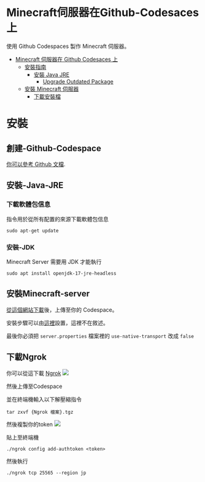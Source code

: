 # Minecraft伺服器在Github-Codesaces上
使用 Github Codespaces 製作 Minecraft 伺服器。

- [Minecraft 伺服器在 Github Codesaces 上](#Minecraft伺服器在Github-Codesaces上)
  - [安裝指南](#安裝)
    - [安裝 Java JRE](##安裝-Java-JRE)
      - [Upgrade Outdated Package](###Upgrade-Outdated-Package)
  - [安裝 Minecraft 伺服器](##Install-Minecraft-Server)
      - [下載安裝檔](###Download-server-file)

# 安裝

## 創建-Github-Codespace
 [你可以參考 Github 文檔](https://docs.github.com/en/codespaces/developing-in-a-codespace/creating-a-codespace-for-a-repository).

## 安裝-Java-JRE

### 下載軟體包信息
指令用於從所有配置的來源下載軟體包信息
```
sudo apt-get update
```

### 安裝-JDK
Minecraft Server 需要用 JDK 才能執行

```
sudo apt install openjdk-17-jre-headless
```

## 安裝Minecraft-server

[從這個網站下載](https://mcversions.net/)後，上傳至你的 Codespace。

安裝步驟可以由[這裡](https://minecraft.fandom.com/zh/wiki/%E6%95%99%E7%A8%8B/%E6%9E%B6%E8%AE%BE%E6%9C%8D%E5%8A%A1%E5%99%A8?variant=zh-tw#Linux%E6%93%8D%E4%BD%9C%E6%8C%87%E5%AF%BC)設置，這裡不在敘述。

最後你必須把 ```server.properties``` 檔案裡的 ```use-native-transport``` 改成 ```false```


## 下載Ngrok
你可以從這下載 [Ngrok](https://dashboard.ngrok.com/get-started/setup)
<img src="https://github.com/senina4/MC-Server-On-Github-CodeSpaces/raw/main/IMG_0266.jpeg"/>

然後上傳至Codespace

並在終端機輸入以下解壓縮指令
```
tar zxvf {Ngrok 檔案}.tgz
```

然後複製你的token
<img src="https://github.com/senina4/MC-Server-On-Github-CodeSpaces/raw/main/IMG_0271.jpeg"/>

貼上至終端機
```
./ngrok config add-authtoken <token>
```

然後執行
```
./ngrok tcp 25565 --region jp
```
